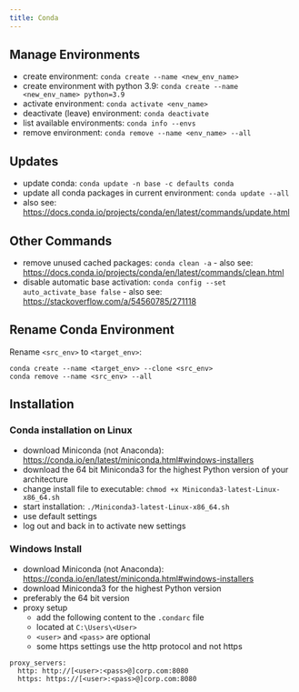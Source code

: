 ```yaml
---
title: Conda
---
```


## Manage Environments
- create environment: `conda create --name <new_env_name>`
- create environment with python 3.9: `conda create --name <new_env_name> python=3.9`
- activate environment: `conda activate <env_name>`
- deactivate (leave) environment: `conda deactivate`
- list available environments: `conda info --envs`
- remove environment: `conda remove --name <env_name> --all`

## Updates
- update conda: `conda update -n base -c defaults conda`
- update all conda packages in current environment: `conda update --all`
- also see: <https://docs.conda.io/projects/conda/en/latest/commands/update.html>

## Other Commands
- remove unused cached packages: `conda clean -a` - also see: <https://docs.conda.io/projects/conda/en/latest/commands/clean.html>
- disable automatic base activation: `conda config --set auto_activate_base false` - also see: <https://stackoverflow.com/a/54560785/271118>

## Rename Conda Environment
Rename `<src_env>` to `<target_env>`:
```text
conda create --name <target_env> --clone <src_env>
conda remove --name <src_env> --all
```

## Installation

### Conda installation on Linux
- download Miniconda (not Anaconda): <https://conda.io/en/latest/miniconda.html#windows-installers>
- download the 64 bit Miniconda3 for the highest Python version of your architecture
- change install file to executable: `chmod +x Miniconda3-latest-Linux-x86_64.sh`
- start installation: `./Miniconda3-latest-Linux-x86_64.sh`
- use default settings
- log out and back in to activate new settings

### Windows Install
- download Miniconda (not Anaconda): <https://conda.io/en/latest/miniconda.html#windows-installers>
- download Miniconda3 for the highest Python version
- preferably the 64 bit version
- proxy setup
  - add the following content to the `.condarc` file
  - located at `C:\Users\<User>`
  - `<user>` and `<pass>` are optional
  - some https settings use the http protocol and not https

```text
proxy_servers:
  http: http://[<user>:<pass>@]corp.com:8080
  https: https://[<user>:<pass>@]corp.com:8080
```
